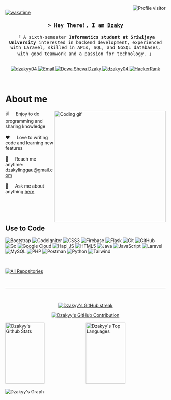 <a href="https://komarev.com/ghpvc/?username=dzakyy04">
  <img align="right" src="https://komarev.com/ghpvc/?username=dzakyy04&label=Visitors&color=0e75b6&style=flat" alt="Profile visitor" />
</a>

[![wakatime](https://wakatime.com/badge/user/eebb3dd8-d9b2-40de-9b88-6fd6cac99dbc.svg)](https://wakatime.com/@eebb3dd8-d9b2-40de-9b88-6fd6cac99dbc)

<!-- Intro  -->
<h3 align="center">
        <samp>&gt; Hey There!, I am
                <b><a target="_blank" href="https://dzakyy04.com">Dzaky</a></b>
        </samp>
</h3>

<p align="center"> 
  <samp>
    「 A sixth-semester <b>Informatics student at Sriwijaya University</b> interested in backend development, experienced with Laravel, skilled in APIs, SQL, and NoSQL databases, with good teamwork and a passion for technology. 」
    <br>
    <br>
  </samp>
</p>

<p align="center">
  <!--Portfolio-->
  <a href="https://www.canva.com/design/DAGFGDzg9Do/PSUsDyrQ38giSy1lPCE9ng/view" target="_blank">
    <img src="https://img.shields.io/badge/Portfolio-DC143C?style=for-the-badge&logo=medium&logoColor=white" alt="dzakyy04" />
  </a>
  <!--Email-->
  <a href="mailto:dzakylinggau@gmail.com" target="_blank">
    <img src="https://img.shields.io/badge/Email-D14836?style=for-the-badge&logo=gmail&logoColor=white" alt="Email" />
  </a>
  <!--LinkedIn-->
  <a href="https://www.linkedin.com/in/dewa-sheva-dzaky/" target="_blank">
    <img src="https://img.shields.io/badge/LinkedIn-0077B5?style=for-the-badge&logo=linkedin&logoColor=white" alt="Dewa Sheva Dzaky" />
  </a>
  <!--Instagram-->
  <a href="https://www.instagram.com/dzaa.kyyy" target="_blank">
    <img src="https://img.shields.io/badge/Instagram-fe4164?style=for-the-badge&logo=instagram&logoColor=white" alt="dzakyy04" />
  </a>
  <!--HackerRank-->
  <a href="https://www.hackerrank.com/profile/dzakylinggau" target="_blank">
    <img src="https://img.shields.io/badge/HackerRank-2EC866?style=for-the-badge&logo=hackerrank&logoColor=white" alt="HackerRank" />
  </a>
</p>

<br />

<!-- About Section -->
 # About me
 
<p>
 <img align="right" width="350" src="https://i.giphy.com/bGgsc5mWoryfgKBx1u.webp" alt="Coding gif" />
  
 ✌️ &emsp; Enjoy to do programming and sharing knowledge <br/><br/>
 ❤️ &emsp; Love to writing code and learning new features<br/><br/>
 📧 &emsp; Reach me anytime: dzakylinggau@gmail.com<br/><br/>
 💬 &emsp; Ask me about anything [here](https://github.com/dzakyy04/dzakyy04/issues)

</p>

<br/>
<br/>
<br/>

## Use to Code

![Bootstrap](https://img.shields.io/badge/Bootstrap-563D7C?style=for-the-badge&logo=bootstrap&logoColor=white)
![CodeIgniter](https://img.shields.io/badge/CodeIgniter-EF4223?style=for-the-badge&logo=codeigniter&logoColor=white)
![CSS3](https://img.shields.io/badge/CSS3-1572B6?style=for-the-badge&logo=css3&logoColor=white)
![Firebase](https://img.shields.io/badge/Firebase-FFCA28?style=for-the-badge&logo=firebase&logoColor=white)
![Flask](https://img.shields.io/badge/Flask-000000?style=for-the-badge&logo=flask&logoColor=white)
![Git](https://img.shields.io/badge/Git-F05032?style=for-the-badge&logo=git&logoColor=white)
![GitHub](https://img.shields.io/badge/GitHub-181717?style=for-the-badge&logo=github&logoColor=white)
![Go](https://img.shields.io/badge/Go-00ADD8?style=for-the-badge&logo=go&logoColor=white)
![Google Cloud](https://img.shields.io/badge/Google_Cloud-4285F4?style=for-the-badge&logo=googlecloud&logoColor=white)
![Hapi JS](https://img.shields.io/badge/Hapi_JS-4479A1?style=for-the-badge&logo=hapi&logoColor=white)
![HTML5](https://img.shields.io/badge/HTML5-E34F26?style=for-the-badge&logo=html5&logoColor=white)
![Java](https://img.shields.io/badge/Java-007396?style=for-the-badge&logo=java&logoColor=white)
![JavaScript](https://img.shields.io/badge/JavaScript-F0DB4F?style=for-the-badge&labelColor=black&logo=javascript&logoColor=F0DB4F)
![Laravel](https://img.shields.io/badge/Laravel-FF2D20?style=for-the-badge&logo=laravel&logoColor=white)
![MySQL](https://img.shields.io/badge/MySQL-4479A1?style=for-the-badge&logo=mysql&logoColor=white)
![PHP](https://img.shields.io/badge/PHP-777BB4?style=for-the-badge&logo=php&logoColor=white)
![Postman](https://img.shields.io/badge/Postman-FF6C37?style=for-the-badge&logo=postman&logoColor=white)
![Python](https://img.shields.io/badge/Python-3776AB?style=for-the-badge&logo=python&logoColor=white)
![Tailwind](https://img.shields.io/badge/Tailwind_CSS-38B2AC?style=for-the-badge&logo=tailwindcss&logoColor=white)

<br/>

<p align="left">
  <a href="https://github.com/dzakyy04?tab=repositories" target="_blank"><img alt="All Repositories" title="All Repositories" src="https://img.shields.io/badge/-All%20Repos-2962FF?style=for-the-badge&logo=koding&logoColor=white"/></a>
</p>

<br/>
<hr/>
<br/>

<p align="center">
  <a href="https://github.com/dzakyy04">
    <img src="https://github-readme-streak-stats.herokuapp.com/?user=dzakyy04&theme=radical&border=7F3FBF&background=0D1117" alt="Dzakyy's GitHub streak"/>
  </a>
</p>

<p align="center">
  <a href="https://github.com/dzakyy04">
    <img src="https://github-profile-summary-cards.vercel.app/api/cards/profile-details?username=dzakyy04&theme=radical" alt="Dzakyy's GitHub Contribution"/>
  </a>
</p>

<a> 
    <a href="https://github.com/dzakyy04"><img alt="Dzakyy's Github Stats" src="https://denvercoder1-github-readme-stats.vercel.app/api?username=dzakyy04&show_icons=true&count_private=true&theme=react&border_color=7F3FBF&bg_color=0D1117&title_color=F85D7F&icon_color=F8D866" height="192px" width="49.5%"/></a>
  <a href="https://github.com/dzakyy04"><img alt="Dzakyy's Top Languages" src="https://denvercoder1-github-readme-stats.vercel.app/api/top-langs/?username=dzakyy04&langs_count=8&layout=compact&theme=react&border_color=7F3FBF&bg_color=0D1117&title_color=F85D7F&icon_color=F8D866" height="192px" width="49.5%"/></a>
  <br/>
</a>

![Dzakyy's Graph](https://github-readme-activity-graph.vercel.app/graph?username=dzakyy04&custom_title=Dzakyy's%20GitHub%20Activity%20Graph&bg_color=0D1117&color=7F3FBF&line=7F3FBF&point=7F3FBF&area_color=FFFFFF&title_color=FFFFFF&area=true)
